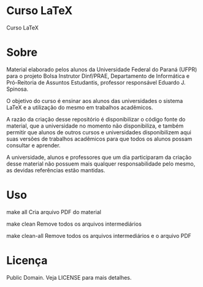 Curso LaTeX
===========

Curso LaTeX

Sobre
=====

Material elaborado pelos alunos da Universidade Federal do Paraná (UFPR) para o 
projeto Bolsa Instrutor Dinf/PRAE, Departamento de Informática e Pró-Reitoria
de Assuntos Estudantis, professor responsável Eduardo J. Spinosa.

O objetivo do curso é ensinar aos alunos das universidades o sistema LaTeX e
a utilização do mesmo em trabalhos acadêmicos.

A razão da criação desse repositório é disponibilizar o código fonte do
material, que a universidade no momento não disponibiliza, e também permitir 
que alunos de outros cursos e universidades disponibilizem aqui suas 
versões de trabalhos acadêmicos para que todos os alunos possam consultar 
e aprender.

A universidade, alunos e professores que um dia participaram da criação desse 
material não possuem mais qualquer responsabilidade pelo mesmo, as devidas 
referências estão mantidas.

Uso
===

make all
    Cria arquivo PDF do material
    
make clean
    Remove todos os arquivos intermediários

make clean-all
    Remove todos os arquivos intermediários e o arquivo PDF

Licença
=======

Public Domain. Veja LICENSE para mais detalhes.
